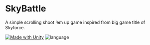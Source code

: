 # SkyBattle
A simple scrolling shoot ‘em up game inspired from big game title of Skyforce. 

[![Made with Unity](https://img.shields.io/badge/Made%20with-Unity-57b9d3.svg?style=flat&logo=unity)](https://unity3d.com) ![language](https://img.shields.io/badge/language-csharp-blue)
